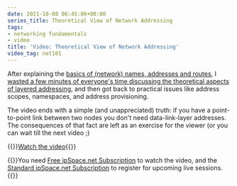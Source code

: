 ```yaml
---
date: 2021-10-08 06:45:00+00:00
series_title: Theoretical View of Network Addressing
tags:
- networking fundamentals
- video
title: 'Video: Theoretical View of Network Addressing'
video_tag: net101
---
```

After explaining the [basics of (network) names, addresses and routes](/2021/09/video-introduction-network-addressing.html), I [wasted a few minutes of everyone's time discussing the theoretical aspects of layered addressing](https://my.ipspace.net/bin/get/Net101/NA1.2%20-%20Theoretical%20View%20of%20Network%20Addressing.mp4?doccode=Net101), and then got back to practical issues like address scopes, namespaces, and address provisioning.

The video ends with a simple (and unappreciated) truth: if you have a point-to-point link between two nodes you don't need data-link-layer addresses. The consequences of that fact are left as an exercise for the viewer (or you can wait till the next video ;)

{{<jump>}}[Watch the video](https://my.ipspace.net/bin/get/Net101/NA1.2%20-%20Theoretical%20View%20of%20Network%20Addressing.mp4?doccode=Net101){{</jump>}}

{{<note free>}}You need [Free ipSpace.net Subscription](https://www.ipspace.net/Subscription/Free) to watch the video, and the [Standard ipSpace.net Subscription](https://www.ipspace.net/Subscription/) to register for upcoming live sessions.{{</note>}}
